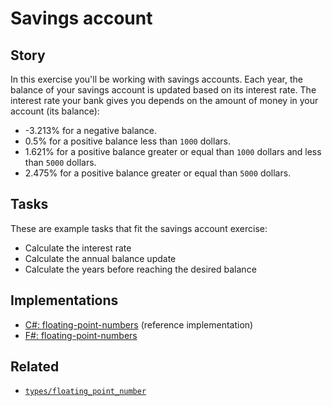 # Savings account

## Story

In this exercise you'll be working with savings accounts. Each year, the balance of your savings account is updated based on its interest rate. The interest rate your bank gives you depends on the amount of money in your account (its balance):

- -3.213% for a negative balance.
- 0.5% for a positive balance less than `1000` dollars.
- 1.621% for a positive balance greater or equal than `1000` dollars and less than `5000` dollars.
- 2.475% for a positive balance greater or equal than `5000` dollars.

## Tasks

These are example tasks that fit the savings account exercise:

- Calculate the interest rate
- Calculate the annual balance update
- Calculate the years before reaching the desired balance

## Implementations

- [C#: floating-point-numbers][implementation-csharp] (reference implementation)
- [F#: floating-point-numbers][implementation-csharp]

## Related

- [`types/floating_point_number`][types-floating_point_number]

[types-floating_point_number]: ../types/floating_point_number.md
[implementation-csharp]: ../../languages/csharp/exercises/concept/floating-point-numbers/.docs/instructions.md
[implementation-fsharp]: ../../languages/fsharp/exercises/concept/floating-point-numbers/.docs/instructions.md
